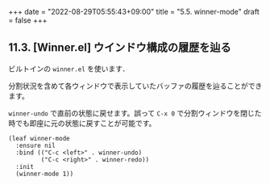 +++
date = "2022-08-29T05:55:43+09:00"
title = "5.5. winner-mode"
draft = false
+++

## 11.3. [Winner.el] ウインドウ構成の履歴を辿る

ビルトインの `winner.el` を使います．

分割状況を含めて各ウィンドウで表示していたバッファの履歴を辿ることができます。

`winner-undo` で直前の状態に戻せます。誤って `C-x 0` で分割ウィンドウを閉じた時でも即座に元の状態に戻すことが可能です。

```elisp
(leaf winner-mode
  :ensure nil
  :bind (("C-c <left>" . winner-undo)
         ("C-c <right>" . winner-redo))
  :init
  (winner-mode 1))
```
